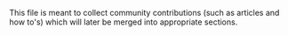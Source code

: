 This file is meant to collect community contributions (such as articles and how
to's) which will later be merged into appropriate sections.

<!--
Here is an example of how such a community contribution could look like:

## Topic of this section (e.g. "## Setting up ORY Kratos with Traefik")

text

### Some subsection

text

#### Some subsubsection

text
-->
